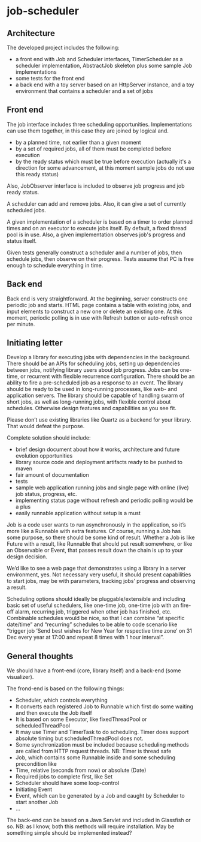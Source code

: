 job-scheduler
=============

Architecture
------------

The developed project includes the following:

* a front end with Job and Scheduler interfaces, TimerScheduler as a scheduler implementation, AbstractJob skeleton plus some sample Job implementations
* some tests for the front end
* a back end with a toy server based on an HttpServer instance, and a toy environment that contains a scheduler and a set of jobs
 
Front end
---------
 
The job interface includes three scheduling opportunities. Implementations can use them together, in this case they are joined by logical and.

* by a planned time, not earlier than a given moment
* by a set of required jobs, all of them must be completed before execution
* by the ready status which must be true before execution (actually it's a direction for some advancement, at this moment sample jobs do not use this ready status)
 
Also, JobObserver interface is included to observe job progress and job ready status.

A scheduler can add and remove jobs. Also, it can give a set of currently scheduled jobs.

A given implementation of a scheduler is based on a timer to order planned times and on an executor to execute jobs itself. By default, a fixed thread pool is in use. Also, a given implementation observes job's progress and status itself. 

Given tests generally construct a scheduler and a number of jobs, then schedule jobs, then observe on their progress. Tests assume that PC is free enough to schedule everything in time.

Back end
--------

Back end is very straightforward. At the beginning, server constructs one periodic job and starts. HTML page contains a table with existing jobs, and input elements to construct a new one or delete an existing one. At this moment, periodic polling is in use with Refresh button or auto-refresh once per minute.

Initiating letter
-----------------

Develop a library for executing jobs with dependencies in the background. There should be an APIs for scheduling jobs, setting up dependencies between jobs, notifying library users about job progress. Jobs can be one-time, or recurrent with flexible recurrence configuration. There should be an ability to fire a pre-scheduled job as a response to an event. The library should be ready to be used in long-running processes, like web- and application servers. The library should be capable of handling swarm of short jobs, as well as long-running jobs, with flexible control about schedules. Otherwise design features and capabilities as you see fit.

Please don’t use existing libraries like Quartz as a backend for your library. That would defeat the purpose.

Complete solution should include:

* brief design document about how it works, architecture and future evolution opportunities
* library source code and deployment artifacts ready to be pushed to maven
* fair amount of documentation
* tests
* sample web application running jobs and single page with online (live) job status, progress, etc.
 * implementing status page without refresh and periodic polling would be a plus
 * easily runnable application without setup is a must

Job is a code user wants to run asynchronously in the application, so it’s more like a Runnable with extra features. Of course, running a Job has some purpose, so there should be some kind of result. Whether a Job is like Future with a result, like Runnable that should put result somewhere, or like an Observable or Event, that passes result down the chain is up to your design decision.

We’d like to see a web page that demonstrates using a library in a server environment, yes. Not necessary very useful, it should present capabilities to start jobs, may be with parameters, tracking jobs’ progress and observing a result.

Scheduling options should ideally be pluggable/extensible and including basic set of useful schedulers, like one-time job, one-time job with an fire-off alarm, recurring job, triggered when other job has finished, etc. Combinable schedules would be nice, so that I can combine “at specific date/time” and “recurring” schedules to be able to code scenario like “trigger job ’Send best wishes for New Year for respective time zone’ on 31 Dec every year at 17:00 and repeat 8 times with 1 hour interval”.

General thoughts
----------------

We should have a front-end (core, library itself) and a back-end (some visualizer). 

The frond-end is based on the following things:

* Scheduler, which controls everything
 * It converts each registered Job to Runnable which first do some waiting and then execute the Job itself
 * It is based on some Executor, like fixedThreadPool or scheduledThreadPool
 * It may use Timer and TimerTask to do scheduling. Timer does support absolute timing but scheduledThreadPool does not.
 * Some synchronization must be included because scheduling methods are called from HTTP request threads. NB: Timer is thread safe
* Job, which contains some Runnable inside and some scheduling precondition like
 * Time, relative (seconds from now) or absolute (Date)
 * Required jobs to complete first, like Set<Job>
  * Scheduler should have some loop-control
 * Initiating Event
* Event, which can be generated by a Job and caught by Scheduler to start another Job
* ...

The back-end can be based on a Java Servlet and included in Glassfish or so. NB: as I know, both this methods will require installation. May be something simple should be implemented instead?

